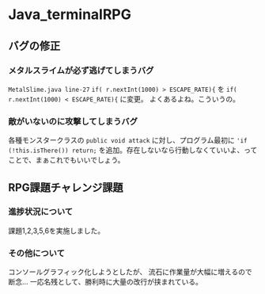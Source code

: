# Java_terminalRPG

## バグの修正

### メタルスライムが必ず逃げてしまうバグ
`MetalSlime.java line-27`
`if( r.nextInt(1000) > ESCAPE_RATE){`
を
`if( r.nextInt(1000) < ESCAPE_RATE){`
に変更。
よくあるよね。こういうの。

### 敵がいないのに攻撃してしまうバグ
各種モンスタークラスの
`public void attack`
に対し、プログラム最初に
`'if (!this.isThere()) return;`
を追加。存在しないなら行動しなくていいよ、ってことで、まぁこれでもいいでしょう。

## RPG課題チャレンジ課題

### 進捗状況について
課題1,2,3,5,6を実施しました。

### その他について
コンソールグラフィック化しようとしたが、
流石に作業量が大幅に増えるので断念...
一応名残として、勝利時に大量の改行が挟まれている。
